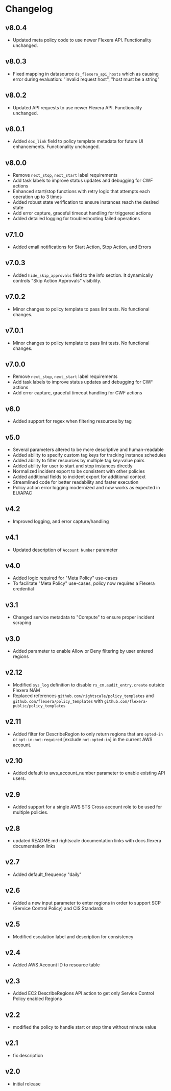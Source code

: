 # Changelog

## v8.0.4

- Updated meta policy code to use newer Flexera API. Functionality unchanged.

## v8.0.3

- Fixed mapping in datasource `ds_flexera_api_hosts` which as causing error during evaluation: "invalid request host", "host must be a string"

## v8.0.2

- Updated API requests to use newer Flexera API. Functionality unchanged.

## v8.0.1

- Added `doc_link` field to policy template metadata for future UI enhancements. Functionality unchanged.

## v8.0.0

- Remove `next_stop`, `next_start` label requirements
- Add task labels to improve status updates and debugging for CWF actions
- Enhanced start/stop functions with retry logic that attempts each operation up to 3 times
- Added robust state verification to ensure instances reach the desired state
- Add error capture, graceful timeout handling for triggered actions
- Added detailed logging for troubleshooting failed operations

## v7.1.0

- Added email notifications for Start Action, Stop Action, and Errors

## v7.0.3

- Added `hide_skip_approvals` field to the info section. It dynamically controls "Skip Action Approvals" visibility.

## v7.0.2

- Minor changes to policy template to pass lint tests. No functional changes.

## v7.0.1

- Minor changes to policy template to pass lint tests. No functional changes.

## v7.0.0

- Remove `next_stop`, `next_start` label requirements
- Add task labels to improve status updates and debugging for CWF actions
- Add error capture, graceful timeout handling for CWF actions

## v6.0

- Added support for regex when filtering resources by tag

## v5.0

- Several parameters altered to be more descriptive and human-readable
- Added ability to specify custom tag keys for tracking instance schedules
- Added ability to filter resources by multiple tag key:value pairs
- Added ability for user to start and stop instances directly
- Normalized incident export to be consistent with other policies
- Added additional fields to incident export for additional context
- Streamlined code for better readability and faster execution
- Policy action error logging modernized and now works as expected in EU/APAC

## v4.2

- Improved logging, and error capture/handling

## v4.1

- Updated description of `Account Number` parameter

## v4.0

- Added logic required for "Meta Policy" use-cases
- To facilitate "Meta Policy" use-cases, policy now requires a Flexera credential

## v3.1

- Changed service metadata to "Compute" to ensure proper incident scraping

## v3.0

- Added parameter to enable Allow or Deny filtering by user entered regions

## v2.12

- Modified `sys_log` definition to disable `rs_cm.audit_entry.create` outside Flexera NAM
- Replaced references `github.com/rightscale/policy_templates` and `github.com/flexera/policy_templates` with `github.com/flexera-public/policy_templates`

## v2.11

- Added filter for DescribeRegion to only return regions that are `opted-in` or `opt-in-not-required` [exclude `not-opted-in`] in the current AWS account.

## v2.10

- Added default to aws_account_number parameter to enable existing API users.

## v2.9

- Added support for a single AWS STS Cross account role to be used for multiple policies.

## v2.8

- updated README.md rightscale documentation links with docs.flexera documentation links

## v2.7

- Added default_frequency "daily"

## v2.6

- Added a new input parameter to enter regions in order to support SCP (Service Control Policy) and CIS Standards

## v2.5

- Modified escalation label and description for consistency

## v2.4

- Added AWS Account ID to resource table

## v2.3

- Added EC2 DescribeRegions API action to get only Service Control Policy enabled Regions

## v2.2

- modified the policy to handle start or stop time without minute value

## v2.1

- fix description

## v2.0

- initial release
